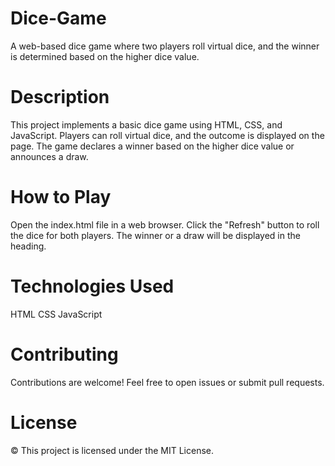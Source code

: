 # Dice-Game
A web-based dice game where two players roll virtual dice, and the winner is determined based on the higher dice value.

# Description
This project implements a basic dice game using HTML, CSS, and JavaScript. Players can roll virtual dice, and the outcome is displayed on the page. The game declares a winner based on the higher dice value or announces a draw.

# How to Play
Open the index.html file in a web browser.
Click the "Refresh" button to roll the dice for both players.
The winner or a draw will be displayed in the heading.

# Technologies Used
HTML
CSS
JavaScript

# Contributing
Contributions are welcome! Feel free to open issues or submit pull requests.

# License
© This project is licensed under the MIT License.
